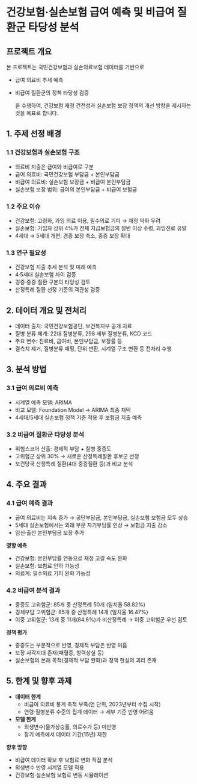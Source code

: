 # **건강보험·실손보험 급여 예측 및 비급여 질환군 타당성 분석**

## **프로젝트 개요**

본 프로젝트는 국민건강보험과 실손의료보험 데이터를 기반으로

- 급여 의료비 추세 예측
- 비급여 질환군의 정책 타당성 검증
    
    을 수행하여, 건강보험 재정 건전성과 실손보험 보장 정책의 개선 방향을 제시하는 것을 목표로 합니다.
    

## **1. 주제 선정 배경**

### **1.1 건강보험과 실손보험 구조**

- 의료비 지출은 급여와 비급여로 구분
- 급여 의료비: 국민건강보험 부담금 + 본인부담금
- 비급여 의료비: 실손보험 보장금 + 비급여 본인부담금
- 실손보험 보장 범위: 급여의 본인부담금 + 비급여 보험금

### **1.2 주요 이슈**

- 건강보험: 고령화, 과잉 의료 이용, 필수의료 기피 → 재정 악화 우려
- 실손보험: 가입자 상위 4%가 전체 지급보험금의 절반 이상 수령, 과잉진료 유발
- 4세대 → 5세대 개편: 경증 보장 축소, 중증 보장 확대

### **1.3 연구 필요성**

- 건강보험 지출 추세 분석 및 미래 예측
- 4·5세대 실손보험 차이 검증
- 경증·중증 질환 구분의 타당성 검토
- 산정특례 질환 선정 기준의 객관성 검증

## **2. 데이터 개요 및 전처리**

- 데이터 출처: 국민건강보험공단, 보건복지부 공개 자료
- 질병 분류 체계: 22대 질병분류, 298 세부 질병분류, KCD 코드
- 주요 변수: 진료비, 급여비, 본인부담금, 보장률 등
- 결측치 제거, 질병분류 매핑, 단위 변환, 시계열 구조 변환 등 전처리 수행

## **3. 분석 방법**

### **3.1 급여 의료비 예측**

- 시계열 예측 모델: ARIMA
- 비교 모델: Foundation Model → ARIMA 최종 채택
- 4세대/5세대 실손보험 정책 기준 적용 후 보험금 지출 예측

### **3.2 비급여 질환군 타당성 분석**

- 위험스코어 산출: 경제적 부담 + 질병 중증도
- 고위험군 상위 30% → 새로운 산정특례질환 후보군 선정
- 보건당국 산정특례 질환(4대 중증질환 등)과 비교 분석

## **4. 주요 결과**

### **4.1 급여 예측 결과**

- 급여 의료비는 지속 증가 → 공단부담금, 본인부담금, 실손보험 보험금 모두 상승
- 5세대 실손보험에서는 외래 부문 자기부담률 인상 → 보험금 지출 감소
- 임신·출산 본인부담금 보장 추가

**영향 예측**

- 건강보험: 본인부담률 연동으로 재정 고갈 속도 완화
- 실손보험: 보험료 인하 가능성
- 의료계: 필수의료 기피 완화 가능성

### **4.2 비급여 분석 결과**

- 중증도 고위험군: 85개 중 산정특례 50개 (일치율 58.82%)
- 경제부담 고위험군: 85개 중 산정특례 14개 (일치율 16.47%)
- 이중 고위험군: 13개 중 11개(84.6%)가 비산정특례 → 이중 고위험군 우선 검토

**정책 평가**

- 중증도는 부분적으로 반영, 경제적 부담은 반영 미흡
- 보장 사각지대 존재(패혈증, 청력상실 등)
- 실손보험의 본래 목적(경제적 부담 완화)과 정책 현실의 괴리 존재

## **5. 한계 및 향후 과제**

- **데이터 한계**
    - 비급여 의료비 통계 축적 부족(연 단위, 2023년부터 수집 시작)
    - 연령·질병분류 수준의 집계 데이터 → 세부 기준 반영 어려움
- **모델 한계**
    - 외생변수(물가상승률, 의료수가 등) 미반영
    - 장기 예측에서 데이터 기간(15년) 제한

**향후 방향**

- 비급여 데이터 확보 후 보험료 변화 직접 분석
- 외생변수 반영 시계열 모델 적용
- 건강보험·실손보험 보험료 변동 시뮬레이션
